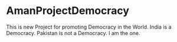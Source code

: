 # AmanProjectDemocracy
This is new Project for promoting Democracy in the World.
India is a Democracy.
Pakistan is not a Democracy.
I am the one.
